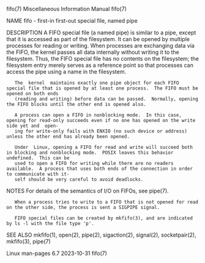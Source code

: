 fifo(7)							       Miscellaneous Information Manual							       fifo(7)

NAME
       fifo - first-in first-out special file, named pipe

DESCRIPTION
       A  FIFO special file (a named pipe) is similar to a pipe, except that it is accessed as part of the filesystem.	It can be opened by multiple processes
       for reading or writing.	When processes are exchanging data via the FIFO, the kernel passes all data internally without writing it to  the  filesystem.
       Thus, the FIFO special file has no contents on the filesystem; the filesystem entry merely serves as a reference point so that processes can access the
       pipe using a name in the filesystem.

       The  kernel  maintains exactly one pipe object for each FIFO special file that is opened by at least one process.  The FIFO must be opened on both ends
       (reading and writing) before data can be passed.	 Normally, opening the FIFO blocks until the other end is opened also.

       A process can open a FIFO in nonblocking mode.  In this case, opening for read-only succeeds even if no one has opened on the write side yet and	 open‐
       ing for write-only fails with ENXIO (no such device or address) unless the other end has already been opened.

       Under  Linux, opening a FIFO for read and write will succeed both in blocking and nonblocking mode.  POSIX leaves this behavior undefined.  This can be
       used to open a FIFO for writing while there are no readers available.  A process that uses both ends of the connection in order to communicate with it‐
       self should be very careful to avoid deadlocks.

NOTES
       For details of the semantics of I/O on FIFOs, see pipe(7).

       When a process tries to write to a FIFO that is not opened for read on the other side, the process is sent a SIGPIPE signal.

       FIFO special files can be created by mkfifo(3), and are indicated by ls -l with the file type 'p'.

SEE ALSO
       mkfifo(1), open(2), pipe(2), sigaction(2), signal(2), socketpair(2), mkfifo(3), pipe(7)

Linux man-pages 6.7							  2023-10-31								       fifo(7)
